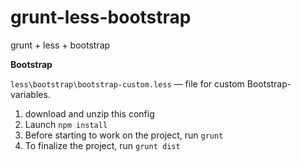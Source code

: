 # grunt-less-bootstrap
grunt + less + bootstrap


**Bootstrap**

`less\bootstrap\bootstrap-custom.less` — file for custom Bootstrap-variables.

1. download and unzip this config
2. Launch `npm install`
3. Before starting to work on the project, run `grunt`
4. To finalize the project, run `grunt dist`
